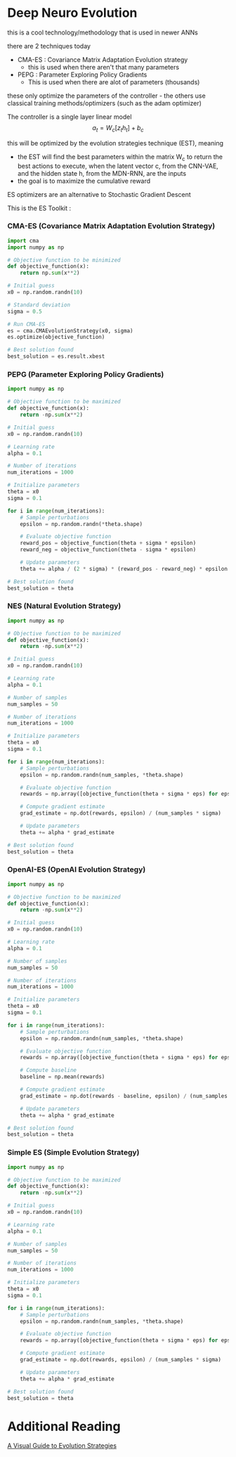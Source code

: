 # Deep Neuro Evolution

this is a cool technology/methodology that is used in newer ANNs

there are 2 techniques today

- CMA-ES : Covariance Matrix Adaptation Evolution strategy
  - this is used when there aren't that many parameters
- PEPG : Parameter Exploring Policy Gradients
  - This is used when there are alot of parameters (thousands)

these only optimize the parameters of the controller - the others use classical training methods/optimizers (such as the adam optimizer)

The controller is a single layer linear model
$$ a_t = W_c [z_t h_t] + b_c $$

this will be optimized by the evolution strategies technique (EST), meaning

- the EST will find the best parameters within the matrix W<sub>c</sub> to return the best actions to execute, when the latent vector c, from the CNN-VAE, and the hidden state h, from the MDN-RNN, are the inputs
- the goal is to maximize the cumulative reward

ES optimizers are an alternative to Stochastic Gradient Descent

This is the ES Toolkit :

### CMA-ES (Covariance Matrix Adaptation Evolution Strategy)

```python
import cma
import numpy as np

# Objective function to be minimized
def objective_function(x):
    return np.sum(x**2)

# Initial guess
x0 = np.random.randn(10)

# Standard deviation
sigma = 0.5

# Run CMA-ES
es = cma.CMAEvolutionStrategy(x0, sigma)
es.optimize(objective_function)

# Best solution found
best_solution = es.result.xbest
```

### PEPG (Parameter Exploring Policy Gradients)

```python
import numpy as np

# Objective function to be maximized
def objective_function(x):
    return -np.sum(x**2)

# Initial guess
x0 = np.random.randn(10)

# Learning rate
alpha = 0.1

# Number of iterations
num_iterations = 1000

# Initialize parameters
theta = x0
sigma = 0.1

for i in range(num_iterations):
    # Sample perturbations
    epsilon = np.random.randn(*theta.shape)

    # Evaluate objective function
    reward_pos = objective_function(theta + sigma * epsilon)
    reward_neg = objective_function(theta - sigma * epsilon)

    # Update parameters
    theta += alpha / (2 * sigma) * (reward_pos - reward_neg) * epsilon

# Best solution found
best_solution = theta
```

### NES (Natural Evolution Strategy)

```python
import numpy as np

# Objective function to be maximized
def objective_function(x):
    return -np.sum(x**2)

# Initial guess
x0 = np.random.randn(10)

# Learning rate
alpha = 0.1

# Number of samples
num_samples = 50

# Number of iterations
num_iterations = 1000

# Initialize parameters
theta = x0
sigma = 0.1

for i in range(num_iterations):
    # Sample perturbations
    epsilon = np.random.randn(num_samples, *theta.shape)

    # Evaluate objective function
    rewards = np.array([objective_function(theta + sigma * eps) for eps in epsilon])

    # Compute gradient estimate
    grad_estimate = np.dot(rewards, epsilon) / (num_samples * sigma)

    # Update parameters
    theta += alpha * grad_estimate

# Best solution found
best_solution = theta
```

### OpenAI-ES (OpenAI Evolution Strategy)

```python
import numpy as np

# Objective function to be maximized
def objective_function(x):
    return -np.sum(x**2)

# Initial guess
x0 = np.random.randn(10)

# Learning rate
alpha = 0.1

# Number of samples
num_samples = 50

# Number of iterations
num_iterations = 1000

# Initialize parameters
theta = x0
sigma = 0.1

for i in range(num_iterations):
    # Sample perturbations
    epsilon = np.random.randn(num_samples, *theta.shape)

    # Evaluate objective function
    rewards = np.array([objective_function(theta + sigma * eps) for eps in epsilon])

    # Compute baseline
    baseline = np.mean(rewards)

    # Compute gradient estimate
    grad_estimate = np.dot(rewards - baseline, epsilon) / (num_samples * sigma)

    # Update parameters
    theta += alpha * grad_estimate

# Best solution found
best_solution = theta
```

### Simple ES (Simple Evolution Strategy)

```python
import numpy as np

# Objective function to be maximized
def objective_function(x):
    return -np.sum(x**2)

# Initial guess
x0 = np.random.randn(10)

# Learning rate
alpha = 0.1

# Number of samples
num_samples = 50

# Number of iterations
num_iterations = 1000

# Initialize parameters
theta = x0
sigma = 0.1

for i in range(num_iterations):
    # Sample perturbations
    epsilon = np.random.randn(num_samples, *theta.shape)

    # Evaluate objective function
    rewards = np.array([objective_function(theta + sigma * eps) for eps in epsilon])

    # Compute gradient estimate
    grad_estimate = np.dot(rewards, epsilon) / (num_samples * sigma)

    # Update parameters
    theta += alpha * grad_estimate

# Best solution found
best_solution = theta
```

# Additional Reading

[A Visual Guide to Evolution Strategies](https://blog.otoro.net/2017/10/29/visual-evolution-strategies/)
